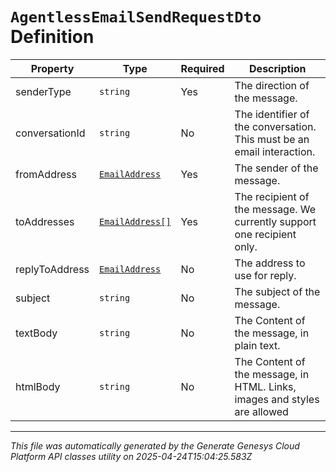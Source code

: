 # `AgentlessEmailSendRequestDto` Definition

| Property | Type | Required | Description |
|----------|------|----------|-------------|
| senderType | `string` | Yes | The direction of the message. |
| conversationId | `string` | No | The identifier of the conversation. This must be an email interaction. |
| fromAddress | [`EmailAddress`](emailaddress-definition.md) | Yes | The sender of the message. |
| toAddresses | [`EmailAddress[]`](emailaddress-definition.md) | Yes | The recipient of the message. We currently support one recipient only. |
| replyToAddress | [`EmailAddress`](emailaddress-definition.md) | No | The address to use for reply. |
| subject | `string` | No | The subject of the message. |
| textBody | `string` | No | The Content of the message, in plain text. |
| htmlBody | `string` | No | The Content of the message, in HTML. Links, images and styles are allowed |

---

*This file was automatically generated by the Generate Genesys Cloud Platform API classes utility on 2025-04-24T15:04:25.583Z*
